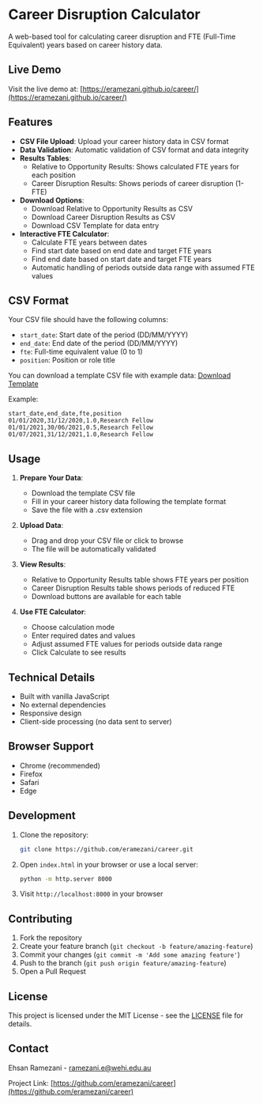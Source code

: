 # Career Disruption Calculator

A web-based tool for calculating career disruption and FTE (Full-Time Equivalent) years based on career history data.

## Live Demo

Visit the live demo at: [https://eramezani.github.io/career/](https://eramezani.github.io/career/)

## Features

- **CSV File Upload**: Upload your career history data in CSV format
- **Data Validation**: Automatic validation of CSV format and data integrity
- **Results Tables**:
  - Relative to Opportunity Results: Shows calculated FTE years for each position
  - Career Disruption Results: Shows periods of career disruption (1-FTE)
- **Download Options**:
  - Download Relative to Opportunity Results as CSV
  - Download Career Disruption Results as CSV
  - Download CSV Template for data entry
- **Interactive FTE Calculator**:
  - Calculate FTE years between dates
  - Find start date based on end date and target FTE years
  - Find end date based on start date and target FTE years
  - Automatic handling of periods outside data range with assumed FTE values

## CSV Format

Your CSV file should have the following columns:
- `start_date`: Start date of the period (DD/MM/YYYY)
- `end_date`: End date of the period (DD/MM/YYYY)
- `fte`: Full-time equivalent value (0 to 1)
- `position`: Position or role title

You can download a template CSV file with example data: [Download Template](template.csv)

Example:
```csv
start_date,end_date,fte,position
01/01/2020,31/12/2020,1.0,Research Fellow
01/01/2021,30/06/2021,0.5,Research Fellow
01/07/2021,31/12/2021,1.0,Research Fellow
```

## Usage

1. **Prepare Your Data**:
   - Download the template CSV file
   - Fill in your career history data following the template format
   - Save the file with a .csv extension

2. **Upload Data**:
   - Drag and drop your CSV file or click to browse
   - The file will be automatically validated

3. **View Results**:
   - Relative to Opportunity Results table shows FTE years per position
   - Career Disruption Results table shows periods of reduced FTE
   - Download buttons are available for each table

4. **Use FTE Calculator**:
   - Choose calculation mode
   - Enter required dates and values
   - Adjust assumed FTE values for periods outside data range
   - Click Calculate to see results

## Technical Details

- Built with vanilla JavaScript
- No external dependencies
- Responsive design
- Client-side processing (no data sent to server)

## Browser Support

- Chrome (recommended)
- Firefox
- Safari
- Edge

## Development

1. Clone the repository:
   ```bash
   git clone https://github.com/eramezani/career.git
   ```

2. Open `index.html` in your browser or use a local server:
   ```bash
   python -m http.server 8000
   ```

3. Visit `http://localhost:8000` in your browser

## Contributing

1. Fork the repository
2. Create your feature branch (`git checkout -b feature/amazing-feature`)
3. Commit your changes (`git commit -m 'Add some amazing feature'`)
4. Push to the branch (`git push origin feature/amazing-feature`)
5. Open a Pull Request

## License

This project is licensed under the MIT License - see the [LICENSE](LICENSE) file for details.

## Contact

Ehsan Ramezani - [ramezani.e@wehi.edu.au](mailto:ramezani.e@wehi.edu.au)

Project Link: [https://github.com/eramezani/career](https://github.com/eramezani/career) 